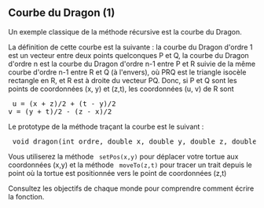 
## Courbe du Dragon (1) ##

Un exemple classique de la méthode récursive est la courbe du Dragon.

La définition de cette courbe est la suivante : la courbe du Dragon d'ordre 1 est un vecteur entre deux points quelconques P
et Q, la courbe du Dragon d'ordre n est la courbe du Dragon d'ordre n-1 entre P et
R suivie de la même courbe d'ordre n-1 entre R et Q (à l'envers), où PRQ est
le triangle isocèle rectangle en R, et R est à droite du vecteur PQ.  Donc,
si P et Q sont les points de coordonnées (x, y) et (z,t), les coordonnées
(u, v) de R sont 
<pre> u = (x + z)/2 + (t - y)/2
v = (y + t)/2 - (z - x)/2</pre>

Le prototype de la méthode traçant la courbe est le suivant : 
<pre> void dragon(int ordre, double x, double y, double z, double t)</pre>

Vous utiliserez la méthode ` setPos(x,y)` pour déplacer votre
tortue aux coordonnées (x,y) et la méthode ` moveTo(z,t)` pour
tracer un trait depuis le point où la tortue est positionnée vers le point
de coordonnées (z,t)

Consultez les objectifs de chaque monde pour comprendre comment écrire la
fonction.

